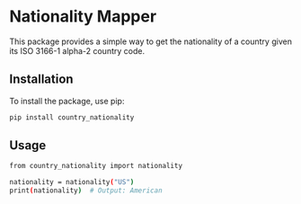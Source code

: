 # Nationality Mapper

This package provides a simple way to get the nationality of a country given its ISO 3166-1 alpha-2 country code.

## Installation

To install the package, use pip:

```bash
pip install country_nationality
```
## Usage
```bash
from country_nationality import nationality

nationality = nationality("US")
print(nationality)  # Output: American